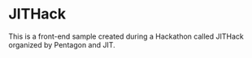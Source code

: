 # JITHack

This is a front-end sample created during a Hackathon called JITHack organized by Pentagon and JIT.
